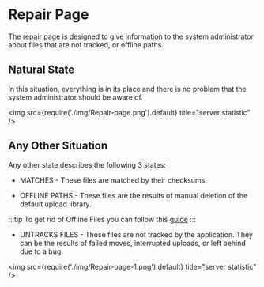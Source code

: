 # Repair Page

The repair page is designed to give information to the system administrator about files that are not tracked, or offline paths.

## Natural State

In this situation, everything is in its place and there is no problem that the system administrator should be aware of.

<img src={require('./img/Repair-page.png').default} title="server statistic" />

## Any Other Situation

Any other state describes the following 3 states:

- MATCHES - These files are matched by their checksums.

- OFFLINE PATHS - These files are the results of manual deletion of the default upload library.

:::tip
To get rid of Offline Files you can follow this [guide](/docs/guides/remove-offline-files.md)
:::

- UNTRACKS FILES - These files are not tracked by the application. They can be the results of failed moves, interrupted uploads, or left behind due to a bug.

<img src={require('./img/Repair-page-1.png').default} title="server statistic" />
